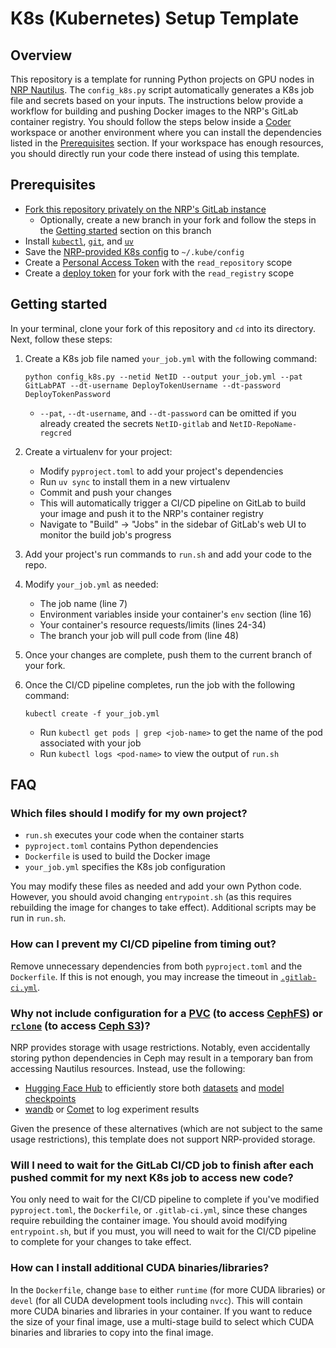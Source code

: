 # K8s (Kubernetes) Setup Template


## Overview

This repository is a template for running Python projects on GPU nodes in [NRP Nautilus](https://nrp.ai/documentation/). The `config_k8s.py` script automatically generates a K8s job file and secrets based on your inputs. The instructions below provide a workflow for building and pushing Docker images to the NRP's GitLab container registry. You should follow the steps below inside a [Coder](https://coder.nrp-nautilus.io/) workspace or another environment where you can install the dependencies listed in the [Prerequisites](#prerequisites) section. If your workspace has enough resources, you should directly run your code there instead of using this template.


## Prerequisites

- [Fork this repository privately on the NRP's GitLab instance](https://gitlab.nrp-nautilus.io/varuniyer/k8s-setup-template)
    - Optionally, create a new branch in your fork and follow the steps in the [Getting started](#getting-started) section on this branch
- Install [`kubectl`](https://kubernetes.io/docs/tasks/tools/), [`git`](https://git-scm.com/downloads), and [`uv`](https://docs.astral.sh/uv/getting-started/installation/)
- Save the [NRP-provided K8s config](https://portal.nrp-nautilus.io/authConfig) to `~/.kube/config`
- Create a [Personal Access Token](https://docs.gitlab.com/user/profile/personal_access_tokens/) with the `read_repository` scope
- Create a [deploy token](https://docs.gitlab.com/user/project/deploy_tokens/) for your fork with the `read_registry` scope


## Getting started

In your terminal, clone your fork of this repository and `cd` into its directory. Next, follow these steps:

1. Create a K8s job file named `your_job.yml` with the following command:
    ```
    python config_k8s.py --netid NetID --output your_job.yml --pat GitLabPAT --dt-username DeployTokenUsername --dt-password DeployTokenPassword
    ```
    - `--pat`, `--dt-username`, and `--dt-password` can be omitted if you already created the secrets `NetID-gitlab` and `NetID-RepoName-regcred`

2. Create a virtualenv for your project:
    - Modify `pyproject.toml` to add your project's dependencies
    - Run `uv sync` to install them in a new virtualenv
    - Commit and push your changes
    - This will automatically trigger a CI/CD pipeline on GitLab to build your image and push it to the NRP's container registry
    - Navigate to "Build" &rarr; "Jobs" in the sidebar of GitLab's web UI to monitor the build job's progress

3. Add your project's run commands to `run.sh` and add your code to the repo.

4. Modify `your_job.yml` as needed:
    - The job name (line 7)
    - Environment variables inside your container's `env` section (line 16)
    - Your container's resource requests/limits (lines 24-34)
    - The branch your job will pull code from (line 48)

5. Once your changes are complete, push them to the current branch of your fork.

6. Once the CI/CD pipeline completes, run the job with the following command:
    ```
    kubectl create -f your_job.yml
    ```
    - Run `kubectl get pods | grep <job-name>` to get the name of the pod associated with your job
    - Run `kubectl logs <pod-name>` to view the output of `run.sh`


## FAQ

### Which files should I modify for my own project?

- `run.sh` executes your code when the container starts
- `pyproject.toml` contains Python dependencies
- `Dockerfile` is used to build the Docker image
- `your_job.yml` specifies the K8s job configuration

You may modify these files as needed and add your own Python code. However, you should avoid changing `entrypoint.sh` (as this requires rebuilding the image for changes to take effect). Additional scripts may be run in `run.sh`.


### How can I prevent my CI/CD pipeline from timing out?

Remove unnecessary dependencies from both `pyproject.toml` and the `Dockerfile`. If this is not enough, you may increase the timeout in [`.gitlab-ci.yml`](https://gitlab.nrp-nautilus.io/varuniyer/k8s-setup-template/-/blob/main/.gitlab-ci.yml?ref_type=heads#L7).


### Why not include configuration for a [PVC](https://nrp.ai/documentation/userdocs/tutorial/storage/#learning-objectives) (to access [CephFS](https://nrp.ai/documentation/userdocs/storage/ceph/)) or [`rclone`](https://rclone.org/) (to access [Ceph S3](https://nrp.ai/documentation/userdocs/storage/ceph-s3/))?

NRP provides storage with usage restrictions. Notably, even accidentally storing python dependencies in Ceph may result in a temporary ban from accessing Nautilus resources. Instead, use the following:

- [Hugging Face Hub](https://huggingface.co/docs/hub/en/index) to efficiently store both [datasets](https://huggingface.co/docs/datasets/en/upload_dataset) and [model checkpoints](https://huggingface.co/docs/transformers/main/en/model_sharing)
- [wandb](https://docs.wandb.ai/) or [Comet](https://www.comet.com/docs/) to log experiment results

Given the presence of these alternatives (which are not subject to the same usage restrictions), this template does not support NRP-provided storage.


### Will I need to wait for the GitLab CI/CD job to finish after each pushed commit for my next K8s job to access new code?

You only need to wait for the CI/CD pipeline to complete if you've modified `pyproject.toml`, the `Dockerfile`, or `.gitlab-ci.yml`, since these changes require rebuilding the container image. You should avoid modifying `entrypoint.sh`, but if you must, you will need to wait for the CI/CD pipeline to complete for your changes to take effect.


### How can I install additional CUDA binaries/libraries?

In the `Dockerfile`, change `base` to either `runtime` (for more CUDA libraries) or `devel` (for all CUDA development tools including `nvcc`). This will contain more CUDA binaries and libraries in your container. If you want to reduce the size of your final image, use a multi-stage build to select which CUDA binaries and libraries to copy into the final image.
